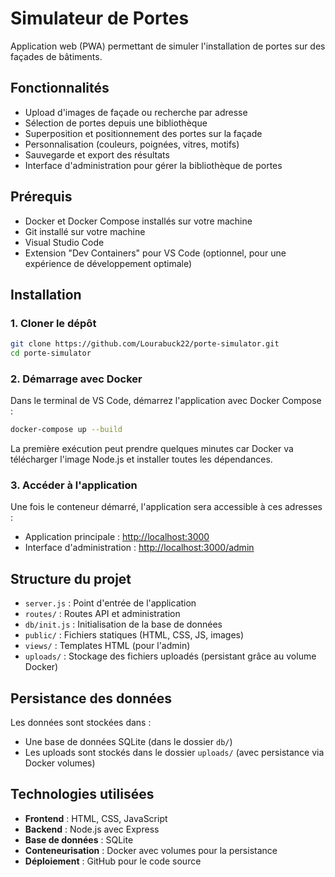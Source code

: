 # Simulateur de Portes

Application web (PWA) permettant de simuler l'installation de portes sur des façades de bâtiments.

## Fonctionnalités

- Upload d'images de façade ou recherche par adresse
- Sélection de portes depuis une bibliothèque
- Superposition et positionnement des portes sur la façade
- Personnalisation (couleurs, poignées, vitres, motifs)
- Sauvegarde et export des résultats
- Interface d'administration pour gérer la bibliothèque de portes

## Prérequis
- Docker et Docker Compose installés sur votre machine
- Git installé sur votre machine
- Visual Studio Code
- Extension "Dev Containers" pour VS Code (optionnel, pour une expérience de développement optimale)

## Installation

### 1. Cloner le dépôt

```bash
git clone https://github.com/Lourabuck22/porte-simulator.git
cd porte-simulator
```

### 2. Démarrage avec Docker

Dans le terminal de VS Code, démarrez l'application avec Docker Compose :

```bash
docker-compose up --build
```

La première exécution peut prendre quelques minutes car Docker va télécharger l'image Node.js et installer toutes les dépendances.

### 3. Accéder à l'application

Une fois le conteneur démarré, l'application sera accessible à ces adresses :
- Application principale : [http://localhost:3000](http://localhost:3000)
- Interface d'administration : [http://localhost:3000/admin](http://localhost:3000/admin)

## Structure du projet

- `server.js` : Point d'entrée de l'application
- `routes/` : Routes API et administration
- `db/init.js` : Initialisation de la base de données
- `public/` : Fichiers statiques (HTML, CSS, JS, images)
- `views/` : Templates HTML (pour l'admin)
- `uploads/` : Stockage des fichiers uploadés (persistant grâce au volume Docker)

## Persistance des données

Les données sont stockées dans :
- Une base de données SQLite (dans le dossier `db/`)
- Les uploads sont stockés dans le dossier `uploads/` (avec persistance via Docker volumes)

## Technologies utilisées

- **Frontend** : HTML, CSS, JavaScript
- **Backend** : Node.js avec Express
- **Base de données** : SQLite
- **Conteneurisation** : Docker avec volumes pour la persistance
- **Déploiement** : GitHub pour le code source
